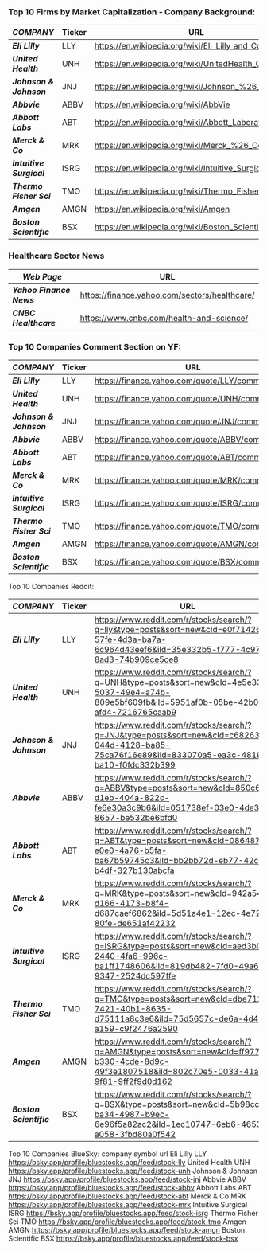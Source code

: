 ### Top 10 Firms by Market Capitalization - Company Background:

| ***COMPANY***             | Ticker | URL                                                       |
|---------------------------|--------|-----------------------------------------------------------|
| ***Eli Lilly***           | LLY    | <https://en.wikipedia.org/wiki/Eli_Lilly_and_Company>     |
| ***United Health***       | UNH    | <https://en.wikipedia.org/wiki/UnitedHealth_Group>        |
| ***Johnson & Johnson***   | JNJ    | <https://en.wikipedia.org/wiki/Johnson_%26_Johnson>       |
| ***Abbvie***              | ABBV   | <https://en.wikipedia.org/wiki/AbbVie>                    |
| ***Abbott Labs***         | ABT    | <https://en.wikipedia.org/wiki/Abbott_Laboratories>       |
| ***Merck & Co***          | MRK    | <https://en.wikipedia.org/wiki/Merck_%26_Co.>             |
| ***Intuitive Surgical***  | ISRG   | <https://en.wikipedia.org/wiki/Intuitive_Surgical>        |
| ***Thermo Fisher Sci***   | TMO    | <https://en.wikipedia.org/wiki/Thermo_Fisher_Scientific>  |
| ***Amgen***               | AMGN   | <https://en.wikipedia.org/wiki/Amgen>                     |
| ***Boston Scientific***   | BSX    | <https://en.wikipedia.org/wiki/Boston_Scientific>         |
 
  
### Healthcare Sector News

| ***Web Page***            | URL                                                       |
|---------------------------|-----------------------------------------------------------|
| ***Yahoo Finance News***  | <https://finance.yahoo.com/sectors/healthcare/>           |
| ***CNBC Healthcare***     | <https://www.cnbc.com/health-and-science/>                |


### Top 10 Companies Comment Section on YF:

| ***COMPANY***             | Ticker | URL                                                       |
|---------------------------|--------|-----------------------------------------------------------|
| ***Eli Lilly***           | LLY    | <https://finance.yahoo.com/quote/LLY/community/>          |
| ***United Health***       | UNH    | <https://finance.yahoo.com/quote/UNH/community/>          |
| ***Johnson & Johnson***   | JNJ    | <https://finance.yahoo.com/quote/JNJ/community/>          |
| ***Abbvie***              | ABBV   | <https://finance.yahoo.com/quote/ABBV/community/>         |
| ***Abbott Labs***         | ABT    | <https://finance.yahoo.com/quote/ABT/community/>          |
| ***Merck & Co***          | MRK    | <https://finance.yahoo.com/quote/MRK/community/>          |
| ***Intuitive Surgical***  | ISRG   | <https://finance.yahoo.com/quote/ISRG/community/>         |
| ***Thermo Fisher Sci***   | TMO    | <https://finance.yahoo.com/quote/TMO/community/>          |
| ***Amgen***               | AMGN   | <https://finance.yahoo.com/quote/AMGN/community/>         |
| ***Boston Scientific***   | BSX    | <https://finance.yahoo.com/quote/BSX/community/>          | 


Top 10 Companies Reddit:

| ***COMPANY***             | Ticker | URL                                                                                                                                                            |
|---------------------------|--------|----------------------------------------------------------------------------------------------------------------------------------------------------------------|
| ***Eli Lilly***           | LLY    | <https://www.reddit.com/r/stocks/search/?q=lly&type=posts&sort=new&cId=e0f71426-57fe-4d3a-ba7a-6c964d43eef6&iId=35e332b5-f777-4c97-8ad3-74b909ce5ce8>          |
| ***United Health***       | UNH    | <https://www.reddit.com/r/stocks/search/?q=UNH&type=posts&sort=new&cId=4e5e3375-5037-49e4-a74b-809e5bf609fb&iId=5951af0b-05be-42b0-afd4-7216765caab9>          |
| ***Johnson & Johnson***   | JNJ    | <https://www.reddit.com/r/stocks/search/?q=JNJ&type=posts&sort=new&cId=c6826330-044d-4128-ba85-75ca76f16e89&iId=833070a5-ea3c-4819-ba10-f0fdc332b399>          |
| ***Abbvie***              | ABBV   | <https://www.reddit.com/r/stocks/search/?q=ABBV&type=posts&sort=new&cId=850c626d-d1eb-404a-822c-fe6e30a3c9b6&iId=051738ef-03e0-4de3-8657-be532be6bfd0>         |
| ***Abbott Labs***         | ABT    | <https://www.reddit.com/r/stocks/search/?q=ABT&type=posts&sort=new&cId=086487e4-e0e0-4a76-b5fa-ba67b59745c3&iId=bb2bb72d-eb77-42c5-b4df-327b130abcfa>          |
| ***Merck & Co***          | MRK    | <https://www.reddit.com/r/stocks/search/?q=MRK&type=posts&sort=new&cId=942a54d2-d166-4173-b8f4-d687caef6862&iId=5d51a4e1-12ec-4e72-80fe-de651af42232>          |
| ***Intuitive Surgical***  | ISRG   | <https://www.reddit.com/r/stocks/search/?q=ISRG&type=posts&sort=new&cId=aed3b00e-2440-4fa6-996c-ba1ff1748606&iId=819db482-7fd0-49a6-9347-2524dc597ffe>         |
| ***Thermo Fisher Sci***   | TMO    | <https://www.reddit.com/r/stocks/search/?q=TMO&type=posts&sort=new&cId=dbe71244-7421-40b1-8635-d75111a8c3e6&iId=75d5657c-de6a-4d48-a159-c9f2476a2590>          |
| ***Amgen***               | AMGN   | <https://www.reddit.com/r/stocks/search/?q=AMGN&type=posts&sort=new&cId=ff977559-b330-4cde-8d9c-49f3e1807518&iId=802c70e5-0033-41a8-9f81-9ff2f9d0d162>         |
| ***Boston Scientific***   | BSX    | <https://www.reddit.com/r/stocks/search/?q=BSX&type=posts&sort=new&cId=5b98cc13-ba34-4987-b9ec-6e96f5a82ac2&iId=1ec10747-6eb6-4653-a058-3fbd80a0f542>          | 


Top 10 Companies BlueSky:
company
symbol
url
Eli Lilly
LLY
https://bsky.app/profile/bluestocks.app/feed/stock-lly
United Health
UNH
https://bsky.app/profile/bluestocks.app/feed/stock-unh
Johnson & Johnson
JNJ
https://bsky.app/profile/bluestocks.app/feed/stock-jnj
Abbvie
ABBV
https://bsky.app/profile/bluestocks.app/feed/stock-abbv
Abbott Labs
ABT
https://bsky.app/profile/bluestocks.app/feed/stock-abt
Merck & Co
MRK
https://bsky.app/profile/bluestocks.app/feed/stock-mrk
Intuitive Surgical
ISRG
https://bsky.app/profile/bluestocks.app/feed/stock-isrg
Thermo Fisher Sci
TMO
https://bsky.app/profile/bluestocks.app/feed/stock-tmo
Amgen
AMGN
https://bsky.app/profile/bluestocks.app/feed/stock-amgn
Boston Scientific
BSX
https://bsky.app/profile/bluestocks.app/feed/stock-bsx




